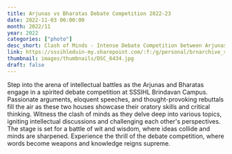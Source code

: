 ```yaml
---
title: Arjunas vs Bharatas Debate Competition 2022-23
date: 2022-11-03 06:00:00
month: 2022/11
year: 2022
categories: ["photo"]
desc_short: Clash of Minds - Intense Debate Competition between Arjunas and Bharatas at SSSIHL Brindavan Campus.
link: https://sssihleduin-my.sharepoint.com/:f:/g/personal/brnarchive_sssihl_edu_in/EuJrjiopXRxFlXmBNxP0CeMBcHUnyrV9wt0wAu1zBs9KzQ?e=LfJkEp
thumbnail: images/thumbnails/DSC_6434.jpg
draft: false
---
```


Step into the arena of intellectual battles as the Arjunas and Bharatas engage in a spirited debate competition at SSSIHL Brindavan Campus. Passionate arguments, eloquent speeches, and thought-provoking rebuttals fill the air as these two houses showcase their oratory skills and critical thinking. Witness the clash of minds as they delve deep into various topics, igniting intellectual discussions and challenging each other's perspectives. The stage is set for a battle of wit and wisdom, where ideas collide and minds are sharpened. Experience the thrill of the debate competition, where words become weapons and knowledge reigns supreme.
